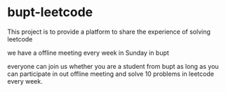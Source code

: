# bupt-leetcode

This project is to provide a platform to share the experience of solving leetcode

we have a offline meeting every week in Sunday in bupt

everyone can join us whether you are a student from bupt as long as you can participate in out offline meeting and solve 10 problems in leetcode every week.
